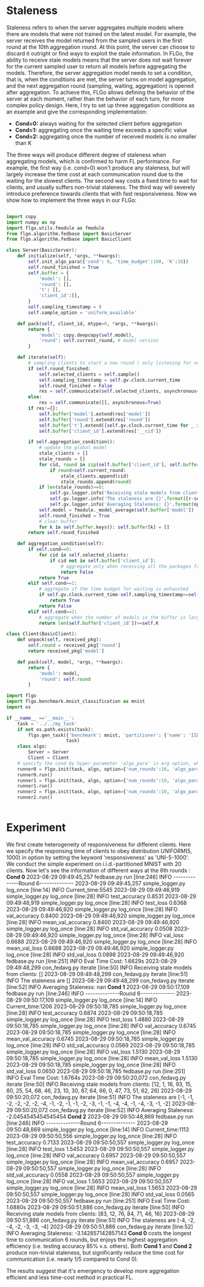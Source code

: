 # Staleness

Staleness refers to when the server aggregates multiple models where there are models that were not trained on the latest model. For example, the server receives the model returned from the sampled users in the first round at the 10th aggregation round. At this point, the server can choose to discard it outright or find ways to exploit the stale information.
In FLGo, the ability to receive stale models means that the server does not wait forever for the current sampled user to return all models before aggregating the models. Therefore, the server aggregation model needs to set a condition, that is, when the conditions are met, the server turns on model aggregation, and the next aggregation round (sampling, waiting, aggregation) is opened after aggregation. To achieve this, FLGo allows defining the behavior of the server at each moment, rather than the behavior of each turn, for more complex policy design.
Here, I try to set up three aggregation conditions as an example and give the corresponding implementation:
 - **Cond=0:** always waiting for the selected client before aggregation
 - **Cond=1:** aggregating once the waiting time exceeds a specific value
 - **Cond=2:** aggregating once the number of received models is no smaller than K

The three ways will produce different degree of staleness when aggregating models, which is confirmed to harm FL performance. For example, 
the first way (i.e. cond=0) won't produce any staleness, but will largely increase the time cost at each communication round due to the waiting for the slowest clients.
The second way costs a fixed time to wait for clients, and usually suffers non-trivial staleness. The third way will severely introduce preference towards clients that with fast responsiveness.
Now we show how to implement the three ways in our FLGo:
```python

import copy
import numpy as np
import flgo.utils.fmodule as fmodule
from flgo.algorithm.fedbase import BasicServer
from flgo.algorithm.fedbase import BasicClient

class Server(BasicServer):
    def initialize(self, *args, **kwargs):
        self.init_algo_para({'cond': 0, 'time_budget':100, 'K':10})
        self.round_finished = True
        self.buffer = {
            'model': [],
            'round': [],
            't': [],
            'client_id':[],
        }
        self.sampling_timestamp = 0
        self.sample_option = 'uniform_available'

    def pack(self, client_id, mtype=0, *args, **kwargs):
        return {
            'model': copy.deepcopy(self.model),
            'round': self.current_round, # model version
        }

    def iterate(self):
        # sampling clients to start a new round \ only listening for new coming models
        if self.round_finished:
            self.selected_clients = self.sample()
            self.sampling_timestamp = self.gv.clock.current_time
            self.round_finished = False
            res = self.communicate(self.selected_clients, asynchronous=True)
        else:
            res = self.communicate([], asynchronous=True)
        if res!={}:
            self.buffer['model'].extend(res['model'])
            self.buffer['round'].extend(res['round'])
            self.buffer['t'].extend([self.gv.clock.current_time for _ in res['model']])
            self.buffer['client_id'].extend(res['__cid'])

        if self.aggregation_condition():
            # update the global model
            stale_clients = []
            stale_rounds = []
            for cid, round in zip(self.buffer['client_id'], self.buffer['round']):
                if round<self.current_round:
                    stale_clients.append(cid)
                    stale_rounds.append(round)
            if len(stale_rounds)>=0:
                self.gv.logger.info('Receiving stale models from clients: {}'.format(stale_clients))
                self.gv.logger.info('The staleness are {}'.format([r-self.current_round for r in stale_rounds]))
                self.gv.logger.info('Averaging Staleness: {}'.format(np.mean([r-self.current_round for r in stale_rounds])))
            self.model = fmodule._model_average(self.buffer['model'])
            self.round_finished = True
            # clear buffer
            for k in self.buffer.keys(): self.buffer[k] = []
        return self.round_finished

    def aggregation_condition(self):
        if self.cond==0:
            for cid in self.selected_clients:
                if cid not in self.buffer['client_id']:
                    # aggregate only when receiving all the packages from selected clients
                    return False
            return True
        elif self.cond==1:
            # aggregate if the time budget for waiting is exhausted
            if self.gv.clock.current_time-self.sampling_timestamp>=self.time_budget or all([(cid in self.buffer['client_id']) for cid in self.selected_clients]):
                return True
            return False
        elif self.cond==2:
            # aggregate when the number of models in the buffer is larger than K
            return len(self.buffer['client_id'])>=self.K

class Client(BasicClient):
    def unpack(self, received_pkg):
        self.round = received_pkg['round']
        return received_pkg['model']

    def pack(self, model, *args, **kwargs):
        return {
            'model': model,
            'round': self.round
        }

import flgo
import flgo.benchmark.mnist_classification as mnist
import os

if __name__ =='__main__':
    task = '../../my_task'
    if not os.path.exists(task):
        flgo.gen_task({'benchmark': mnist, 'partitioner': {'name': 'IIDPartitioner', 'para': {'num_clients': 20}}},
                      task)
    class algo:
        Server = Server
        Client = Client
    # specify the cond by hyper-parameter 'algo_para' in arg option, which shares the same order as defined in init_algo_para
    runner0 = flgo.init(task, algo, option={'num_rounds':10, 'algo_para':[0, 200, 0], "gpu": 0, 'proportion': 0.2, 'num_steps': 5, 'responsiveness': 'UNI-5-1000'})
    runner0.run()
    runner1 = flgo.init(task, algo, option={'num_rounds':10, 'algo_para':[1, 200, 0], "gpu": 0, 'proportion': 0.2, 'num_steps': 5, 'responsiveness': 'UNI-5-1000'})
    runner1.run()
    runner2 = flgo.init(task, algo, option={'num_rounds':10, 'algo_para':[2, 0, 10], "gpu": 0,  'proportion': 0.2, 'num_steps': 5, 'responsiveness': 'UNI-5-1000'})
    runner2.run()
   
```

# Experiment
We first create heterogeneity of responsiveness for different clients. Here we specify the responsing time of clients to obey distribution $UNIFORM(5,1000)$ in option by setting the keyword 'responsiveness' as 'UNI-5-1000'.
We conduct the simple experiment on i.i.d.-partitioned MNIST with 20 clients.
Now let's see the information of different ways at the 6th rounds :
**Cond 0**
2023-08-29 09:49:45,257 fedbase.py run [line:246] INFO --------------Round 6--------------
2023-08-29 09:49:45,257 simple_logger.py log_once [line:14] INFO Current_time:5545
2023-08-29 09:49:46,919 simple_logger.py log_once [line:28] INFO test_accuracy                 0.8531
2023-08-29 09:49:46,919 simple_logger.py log_once [line:28] INFO test_loss                     0.6368
2023-08-29 09:49:46,920 simple_logger.py log_once [line:28] INFO val_accuracy                  0.8400
2023-08-29 09:49:46,920 simple_logger.py log_once [line:28] INFO mean_val_accuracy             0.8400
2023-08-29 09:49:46,920 simple_logger.py log_once [line:28] INFO std_val_accuracy              0.0508
2023-08-29 09:49:46,920 simple_logger.py log_once [line:28] INFO val_loss                      0.6688
2023-08-29 09:49:46,920 simple_logger.py log_once [line:28] INFO mean_val_loss                 0.6688
2023-08-29 09:49:46,920 simple_logger.py log_once [line:28] INFO std_val_loss                  0.0898
2023-08-29 09:49:46,920 fedbase.py run [line:251] INFO Eval Time Cost:               1.6629s
2023-08-29 09:49:48,299 con_fedavg.py iterate [line:50] INFO Receiving stale models from clients: []
2023-08-29 09:49:48,299 con_fedavg.py iterate [line:51] INFO The staleness are []
2023-08-29 09:49:48,299 con_fedavg.py iterate [line:52] INFO Averaging Staleness: nan
**Cond 1**
2023-08-29 09:50:17,109 fedbase.py run [line:246] INFO --------------Round 6--------------
2023-08-29 09:50:17,109 simple_logger.py log_once [line:14] INFO Current_time:1206
2023-08-29 09:50:18,785 simple_logger.py log_once [line:28] INFO test_accuracy                 0.6874
2023-08-29 09:50:18,785 simple_logger.py log_once [line:28] INFO test_loss                     1.4880
2023-08-29 09:50:18,785 simple_logger.py log_once [line:28] INFO val_accuracy                  0.6745
2023-08-29 09:50:18,785 simple_logger.py log_once [line:28] INFO mean_val_accuracy             0.6745
2023-08-29 09:50:18,785 simple_logger.py log_once [line:28] INFO std_val_accuracy              0.0569
2023-08-29 09:50:18,785 simple_logger.py log_once [line:28] INFO val_loss                      1.5130
2023-08-29 09:50:18,785 simple_logger.py log_once [line:28] INFO mean_val_loss                 1.5130
2023-08-29 09:50:18,785 simple_logger.py log_once [line:28] INFO std_val_loss                  0.0650
2023-08-29 09:50:18,785 fedbase.py run [line:251] INFO Eval Time Cost:               1.6764s
2023-08-29 09:50:20,072 con_fedavg.py iterate [line:50] INFO Receiving stale models from clients: [12, 1, 16, 93, 15, 60, 25, 54, 68, 46, 23, 10, 30, 87, 64, 66, 0, 47, 73, 51, 62, 26]
2023-08-29 09:50:20,072 con_fedavg.py iterate [line:51] INFO The staleness are [-1, -1, -2, -2, -2, -2, -4, -1, -2, -1, -1, -2, -3, -1, -1, -4, -4, -1, -4, -3, -1, -2]
2023-08-29 09:50:20,072 con_fedavg.py iterate [line:52] INFO Averaging Staleness: -2.0454545454545454
**Cond 2**
2023-08-29 09:50:48,869 fedbase.py run [line:246] INFO --------------Round 6--------------
2023-08-29 09:50:48,869 simple_logger.py log_once [line:14] INFO Current_time:1113
2023-08-29 09:50:50,556 simple_logger.py log_once [line:28] INFO test_accuracy                 0.7133
2023-08-29 09:50:50,557 simple_logger.py log_once [line:28] INFO test_loss                     1.5453
2023-08-29 09:50:50,557 simple_logger.py log_once [line:28] INFO val_accuracy                  0.6957
2023-08-29 09:50:50,557 simple_logger.py log_once [line:28] INFO mean_val_accuracy             0.6957
2023-08-29 09:50:50,557 simple_logger.py log_once [line:28] INFO std_val_accuracy              0.0558
2023-08-29 09:50:50,557 simple_logger.py log_once [line:28] INFO val_loss                      1.5653
2023-08-29 09:50:50,557 simple_logger.py log_once [line:28] INFO mean_val_loss                 1.5653
2023-08-29 09:50:50,557 simple_logger.py log_once [line:28] INFO std_val_loss                  0.0565
2023-08-29 09:50:50,557 fedbase.py run [line:251] INFO Eval Time Cost:               1.6880s
2023-08-29 09:50:51,886 con_fedavg.py iterate [line:50] INFO Receiving stale models from clients: [83, 12, 76, 84, 71, 46, 16]
2023-08-29 09:50:51,886 con_fedavg.py iterate [line:51] INFO The staleness are [-4, -2, -4, -2, -3, -3, -4]
2023-08-29 09:50:51,886 con_fedavg.py iterate [line:52] INFO Averaging Staleness: -3.142857142857143
**Cond 0** costs the longest time to communication 6 rounds, but enjoys the highest aggregation efficiency (i.e. testing accuracy 85% v.s. others).
Both **Cond 1** and **Cond 2** produce non-trivial staleness, but significantly reduce the time cost for communication (i.e. nearly 1/5 compared to Cond 0).

The results suggest that it's emergency to develop more aggregation efficient and less time-cost method in practical FL.